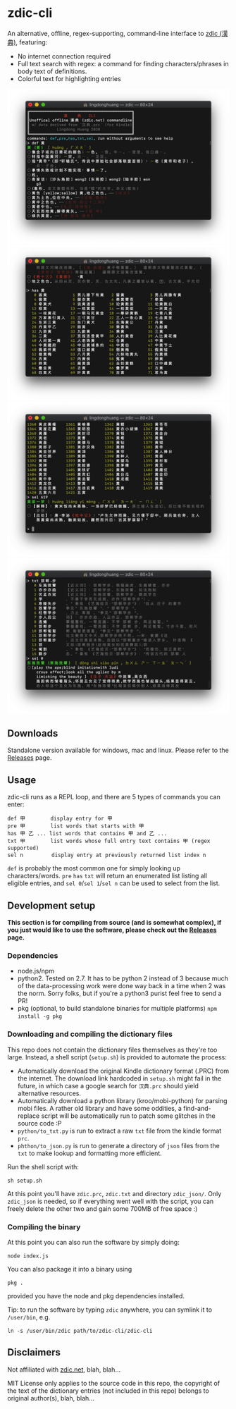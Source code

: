 # zdic-cli

An alternative, offline, regex-supporting, command-line interface to [zdic (漢典)](https://zdic.net), featuring:

- No internet connection required
- Full text search with regex: a command for finding characters/phrases in body text of definitions.
- Colorful text for highlighting entries


![](screenshots/screen001.png)
![](screenshots/screen002.png)
![](screenshots/screen003.png)
![](screenshots/screen004.png)


## Downloads

Standalone version available for windows, mac and linux. Please refer to the [Releases](https://github.com/LingDong-/zdic-cli/releases) page.

## Usage

zdic-cli runs as a REPL loop, and there are 5 types of commands you can enter:

```
def 甲        display entry for 甲
pre 甲        list words that starts with 甲
has 甲 乙 ... list words that contains 甲 and 乙 ...
txt 甲        list words whose full entry text contains 甲 (regex supported)
sel n         display entry at previously returned list index n
```

`def` is probably the most common one for simply looking up characters/words. `pre` `has` `txt` will return an enumerated list listing all eligible entries, and `sel 0`/`sel 1`/`sel n` can be used to select from the list.


## Development setup

**This section is for compiling from source (and is somewhat complex), if you just would like to use the software, please check out the [Releases](https://github.com/LingDong-/zdic-cli/releases) page.**

### Dependencies

- node.js/npm
- python2. Tested on 2.7. It has to be python 2 instead of 3 because much of the data-processing work were done way back in a time when 2 was the norm. Sorry folks, but if you're a python3 purist feel free to send a PR!
- pkg (optional, to build standalone binaries for multiple platforms) `npm install -g pkg`

### Downloading and compiling the dictionary files

This repo does not contain the dictionary files themselves as they're too large. Instead, a shell script (`setup.sh`) is provided to automate the process:

- Automatically download the original Kindle dictionary format (.PRC) from the internet. The download link hardcoded in `setup.sh` might fail in the future, in which case a google search for `汉典.prc` should yield alternative resources.
- Automatically download a python library (kroo/mobi-python) for parsing mobi files. A rather old library and have some oddities, a find-and-replace script will be automatically run to patch some glitches in the source code :P
- `python/to_txt.py` is run to extract a raw `txt` file from the kindle format `prc`.
- `phthon/to_json.py` is run to generate a directory of `json` files from the `txt` to make lookup and formatting more efficient.

Run the shell script with:

```
sh setup.sh
```

At this point you'll have `zdic.prc`, `zdic.txt` and directory `zdic_json/`. Only `zdic_json` is needed, so if everything went well with the script, you can freely delete the other two and gain some 700MB of free space :)

### Compiling the binary

At this point you can also run the software by simply doing:

```
node index.js
```

You can also package it into a binary using

```
pkg .
```

provided you have the node and pkg dependencies installed.

Tip: to run the software by typing `zdic` anywhere, you can symlink it to `/user/bin`, e.g.

```
ln -s /user/bin/zdic path/to/zdic-cli/zdic-cli
```

## Disclaimers

Not affiliated with [zdic.net](https://www.zdic.net/), blah, blah...

MIT License only applies to the source code in this repo, the copyright of the text of the dictionary entries (not included in this repo) belongs to original author(s), blah, blah...

